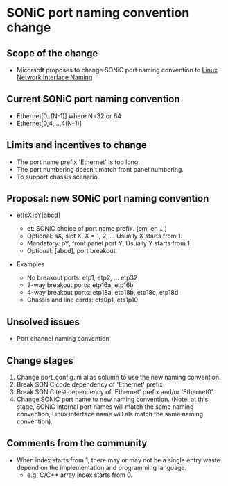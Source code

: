 # SONiC port naming convention change #

## Scope of the change ##

- Micorsoft proposes to change SONiC port naming convention to [Linux Network Interface Naming](http://tdt.rocks/linux_network_interface_naming.html)

## Current SONiC port naming convention ##
- Ethernet[0..(N-1)]       where N=32 or 64
- Ethernet[0,4,...,4(N-1)]

## Limits and incentives to change ##
- The port name prefix 'Ethernet' is too long.
- The port numbering doesn't match front panel numbering.
- To support chassis scenario.

## Proposal: new SONiC port naming convention ##
- et[sX]pY[abcd]
  - et: SONiC choice of port name prefix. (em, en ...)
  - Optional:  sX, slot X, X = 1, 2, ... Usually X starts from 1.
  - Mandatory: pY, front panel port Y, Usually Y starts from 1.
  - Optional:  [abcd], port breakout.

- Examples
  - No breakout ports: etp1, etp2, ... etp32
  - 2-way breakout ports: etp16a, etp16b
  - 4-way breakout ports: etp18a, etp18b, etp18c, etp18d
  - Chassis and line cards: ets0p1, ets1p10

## Unsolved issues ##
- Port channel naming convention

## Change stages ##
1. Change port_config.ini alias column to use the new naming convention.
2. Break SONiC code dependency of 'Ethernet' prefix.
3. Break SONiC test dependency of 'Ethernet' prefix and/or 'Ethernet0'.
4. Change SONiC port name to new naming convention.
   (Note: at this stage, SONiC internal port names will match the same naming convention,
          Linux interface name will als match the same naming convention).

## Comments from the community ##
- When index starts from 1, there may or may not be a single entry waste depend on the implementation and programming language.
  - e.g. C/C++ array index starts from 0.

